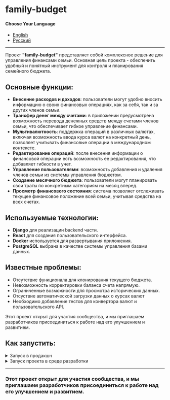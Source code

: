 # family-budget

#### Choose Your Language

- [English](README.md)
- [Русский](README.ru.md)

---


Проект **"family-budget"** представляет собой комплексное решение для управления финансами семьи. Основная цель проекта - обеспечить удобный и понятный инструмент для контроля и планирования семейного бюджета.

## Основные функции:

- **Внесение расходов и доходов**: пользователи могут удобно вносить информацию о своих финансовых операциях, как за себя, так и за других членов семьи.
- **Трансфер денег между счетами**: в приложении предусмотрена возможность перевода денежных средств между счетами членов семьи, что обеспечивает гибкое управление финансами.
- **Мультивалютность**: поддержка операций в различных валютах, включая возможность ввода курса валют на конкретный день, позволяет учитывать финансовые операции в международном контексте.
- **Редактирование операций**: после внесения информации о финансовой операции есть возможность ее редактирования, что добавляет гибкости в учет.
- **Управление пользователями**: возможность добавления и удаления членов семьи из системы управления бюджетом.
- **Создание месячного бюджета**: пользователи могут планировать свои траты по конкретным категориям на месяц вперед.
- **Просмотр финансового состояния**: система позволяет отслеживать текущее финансовое положение всей семьи, учитывая средства на всех счетах.

## Используемые технологии:
- **Django** для реализации backend части.
- **React** для создания пользовательского интерфейса.
- **Docker** используется для развертывания приложения.
- **PostgreSQL** выбрана в качестве системы управления базами данных.

## Известные проблемы:

- Отсутствие функционала для клонирования текущего бюджета.
- Невозможность корректировки баланса счета напрямую.
- Ограниченные возможности для просмотра исторических данных.
- Отсуствие автоматической загрузки данных о курсах валют
- Необходимо добавление тестов для конвертора валют и пользовательского API.

Этот проект открыт для участия сообщества, и мы приглашаем разработчиков присоединиться к работе над его улучшением и развитием.


## Как запустить:

<details>
<summary>Запуск в продакшн</summary>

1. Скопировать в директорию файл `docker-compose.production.yml`
2. Рядом создать файл .env на основе шаблона `.evn.example`
3. Выполнить 

    ```sh
    sudo docker compose -f docker-compose.production.yml pull
    docker compose -f docker-compose.production.yml
    sudo docker compose -f docker-compose.production.yml down
    sudo docker compose -f docker-compose.production.yml up -d
    sudo docker compose -f docker-compose.production.yml exec backend python manage.py migrate
    sudo docker compose -f docker-compose.production.yml exec backend python manage.py collectstatic
    sudo docker compose -f docker-compose.production.yml exec backend cp -r /app/collected_static/. /backend_static/static/
    ```

4. Загрузка начальных данных:

    ```sh
    sudo docker compose -f docker-compose.production.yml exec backend python manage.py import_users initial_data/Users.csv
    sudo docker compose -f docker-compose.production.yml exec backend python manage.py import_account_model_from_csv Account_Type initial_data/Account_Type.csv
    sudo docker compose -f docker-compose.production.yml exec backend python manage.py import_currency_model_from_csv Currency initial_data/currency.csv
    sudo docker compose -f docker-compose.production.yml exec backend python manage.py import_account_model_from_csv Account initial_data/Accounts.csv
    sudo docker compose -f docker-compose.production.yml exec backend python manage.py import_transaction_model_from_csv Transaction_Type initial_data/Transaction_Type.csv
    sudo docker compose -f docker-compose.production.yml exec backend python manage.py import_transaction_model_from_csv Category initial_data/category.csv
    sudo docker compose -f docker-compose.production.yml exec backend python manage.py import_budget Family initial_data/families.csv
    sudo docker compose -f docker-compose.production.yml exec backend python manage.py import_budget Budget initial_data/budget.csv
    sudo docker compose -f docker-compose.production.yml exec backend python manage.py import_budget ExpenseItem initial_data/expense_items.csv
    sudo docker compose -f docker-compose.production.yml exec backend python manage.py import_budget IncomeItem initial_data/income_items.csv
    sudo docker compose -f docker-compose.production.yml exec backend python manage.py import_transaction_model_from_csv Transaction initial_data/Transactions.csv
    ```

</details>


<details>


<summary>Запуск проекта в среде разработки</summary>

1. Скопировать в директорию файл `docker-compose.yml`
2. Рядом создать файл .env на основе шаблона `.evn.example`
3. Выполнить 

    ```sh
    sudo docker compose -f docker-compose.yml pull
    docker compose -f docker-compose.production.yml
    sudo docker compose -f docker-compose.yml down
    sudo docker compose -f docker-compose.yml up -d
    sudo docker compose -f docker-compose.yml exec backend python manage.py migrate
    sudo docker compose -f docker-compose.yml exec backend python manage.py collectstatic
    sudo docker compose -f docker-compose.yml exec backend cp -r /app/collected_static/. /backend_static/static/
    ```

4. Загрузка начальных данных:

    ```sh
    sudo docker compose -f docker-compose.yml exec backend python manage.py import_users initial_data/Users.csv
    sudo docker compose -f docker-compose.yml exec backend python manage.py import_account_model_from_csv Account_Type initial_data/Account_Type.csv
    sudo docker compose -f docker-compose.yml exec backend python manage.py import_currency_model_from_csv Currency initial_data/currency.csv
    sudo docker compose -f docker-compose.yml exec backend python manage.py import_account_model_from_csv Account initial_data/Accounts.csv
    sudo docker compose -f docker-compose.yml exec backend python manage.py import_transaction_model_from_csv Transaction_Type initial_data/Transaction_Type.csv
    sudo docker compose -f docker-compose.yml exec backend python manage.py import_transaction_model_from_csv Category initial_data/category.csv
    sudo docker compose -f docker-compose.yml exec backend python manage.py import_budget Family initial_data/families.csv
    sudo docker compose -f docker-compose.yml exec backend python manage.py import_budget Budget initial_data/budget.csv
    sudo docker compose -f docker-compose.yml exec backend python manage.py import_budget ExpenseItem initial_data/expense_items.csv
    sudo docker compose -f docker-compose.yml exec backend python manage.py import_budget IncomeItem initial_data/income_items.csv
    sudo docker compose -f docker-compose.yml exec backend python manage.py import_transaction_model_from_csv Transaction initial_data/Transactions.csv
    ```

</details>

---

### Этот проект открыт для участия сообщества, и мы приглашаем разработчиков присоединиться к работе над его улучшением и развитием.
